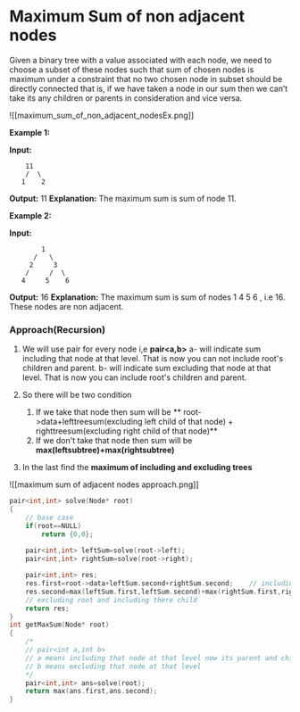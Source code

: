 # Maximum Sum of non adjacent nodes

Given a binary tree with a value associated with each node, we need to choose a subset of these nodes such that sum of chosen nodes is maximum under a constraint that no two chosen node in subset should be directly connected that is, if we have taken a node in our sum then we can’t take its any children or parents in consideration and vice versa.

![[maximum_sum_of_non_adjacent_nodesEx.png]]

**Example 1:**

**Input:**     
 ```
     11
    /  \
   1    2
```
**Output:** 11
**Explanation:** The maximum sum is sum of
node 11.

**Example 2:**

**Input:**
```
        1
      /   \
     2     3
    /     /  \
   4     5    6
```
**Output:** 16
**Explanation:** The maximum sum is sum of
nodes 1 4 5 6 , i.e 16. These nodes are
non adjacent.

### Approach(Recursion)
1.  We will use pair for every node i,e **pair<a,b>**
		a- will indicate sum including that node at that level. That is now you can not include root's children and parent.
		b- will indicate sum excluding that node at that level. That is now you can include root's children and parent.
2.  So there will be two condition
	1.  If we take that node then sum will be ** root->data+lefttreesum(excluding left child of that node) + righttreesum(excluding right child of that node)**
	2.  If we don't take that node then sum will be **max(leftsubtree)+max(rightsubtree)**

3. In the last find the **maximum of including and excluding trees**

![[maximum sum of adjacent nodes approach.png]]

```C++
pair<int,int> solve(Node* root)
{
    // base case
    if(root==NULL)
        return {0,0};
    
    pair<int,int> leftSum=solve(root->left);
    pair<int,int> rightSum=solve(root->right);

    pair<int,int> res;
    res.first=root->data+leftSum.second+rightSum.second;    // including root and excluding child of root
    res.second=max(leftSum.first,leftSum.second)+max(rightSum.first,rightSum.second);
    // excluding root and including there child
    return res;
}
int getMaxSum(Node* root)
{
    /*
    // pair<int a,int b>
    // a means including that node at that level now its parent and child cannnot be included
    // b means excluding that node at that level 
    */
    pair<int,int> ans=solve(root);
    return max(ans.first,ans.second);
}
```